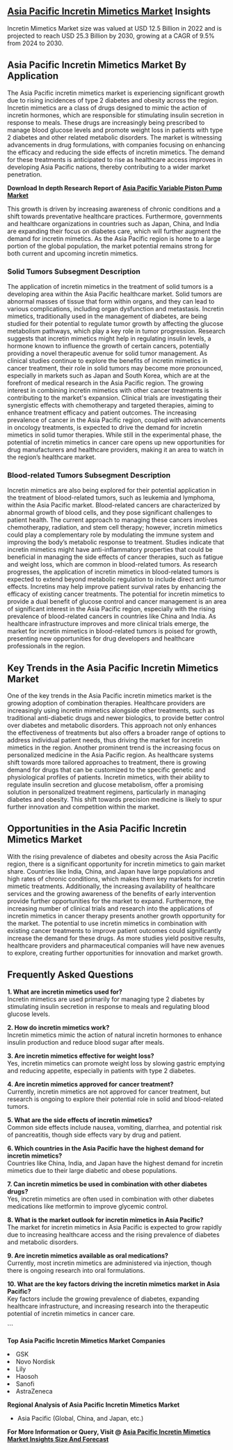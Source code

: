 <h2><a href="https://www.verifiedmarketreports.com/download-sample/?rid=486858&amp;utm_source=Github-Feb&amp;utm_medium=225" target="_blank">Asia Pacific Incretin Mimetics Market</a> Insights</h2><p>Incretin Mimetics Market size was valued at USD 12.5 Billion in 2022 and is projected to reach USD 25.3 Billion by 2030, growing at a CAGR of 9.5% from 2024 to 2030.</p><p><h2>Asia Pacific Incretin Mimetics Market By Application</h2> <p>The Asia Pacific incretin mimetics market is experiencing significant growth due to rising incidences of type 2 diabetes and obesity across the region. Incretin mimetics are a class of drugs designed to mimic the action of incretin hormones, which are responsible for stimulating insulin secretion in response to meals. These drugs are increasingly being prescribed to manage blood glucose levels and promote weight loss in patients with type 2 diabetes and other related metabolic disorders. The market is witnessing advancements in drug formulations, with companies focusing on enhancing the efficacy and reducing the side effects of incretin mimetics. The demand for these treatments is anticipated to rise as healthcare access improves in developing Asia Pacific nations, thereby contributing to a wider market penetration. <strong><p><strong>Download In depth Research Report of <a href="https://www.verifiedmarketreports.com/download-sample/?rid=236118&amp;utm_source=Pulse-Dec&amp;utm_medium=225" target="_blank">Asia Pacific Variable Piston Pump Market</a></strong></p></strong> This growth is driven by increasing awareness of chronic conditions and a shift towards preventative healthcare practices. Furthermore, governments and healthcare organizations in countries such as Japan, China, and India are expanding their focus on diabetes care, which will further augment the demand for incretin mimetics. As the Asia Pacific region is home to a large portion of the global population, the market potential remains strong for both current and upcoming incretin mimetics. </p> <h3>Solid Tumors Subsegment Description</h3> <p>The application of incretin mimetics in the treatment of solid tumors is a developing area within the Asia Pacific healthcare market. Solid tumors are abnormal masses of tissue that form within organs, and they can lead to various complications, including organ dysfunction and metastasis. Incretin mimetics, traditionally used in the management of diabetes, are being studied for their potential to regulate tumor growth by affecting the glucose metabolism pathways, which play a key role in tumor progression. Research suggests that incretin mimetics might help in regulating insulin levels, a hormone known to influence the growth of certain cancers, potentially providing a novel therapeutic avenue for solid tumor management. As clinical studies continue to explore the benefits of incretin mimetics in cancer treatment, their role in solid tumors may become more pronounced, especially in markets such as Japan and South Korea, which are at the forefront of medical research in the Asia Pacific region. The growing interest in combining incretin mimetics with other cancer treatments is contributing to the market's expansion. Clinical trials are investigating their synergistic effects with chemotherapy and targeted therapies, aiming to enhance treatment efficacy and patient outcomes. The increasing prevalence of cancer in the Asia Pacific region, coupled with advancements in oncology treatments, is expected to drive the demand for incretin mimetics in solid tumor therapies. While still in the experimental phase, the potential of incretin mimetics in cancer care opens up new opportunities for drug manufacturers and healthcare providers, making it an area to watch in the region’s healthcare market. </p> <h3>Blood-related Tumors Subsegment Description</h3> <p>Incretin mimetics are also being explored for their potential application in the treatment of blood-related tumors, such as leukemia and lymphoma, within the Asia Pacific market. Blood-related cancers are characterized by abnormal growth of blood cells, and they pose significant challenges to patient health. The current approach to managing these cancers involves chemotherapy, radiation, and stem cell therapy; however, incretin mimetics could play a complementary role by modulating the immune system and improving the body’s metabolic response to treatment. Studies indicate that incretin mimetics might have anti-inflammatory properties that could be beneficial in managing the side effects of cancer therapies, such as fatigue and weight loss, which are common in blood-related tumors. As research progresses, the application of incretin mimetics in blood-related tumors is expected to extend beyond metabolic regulation to include direct anti-tumor effects. Incretins may help improve patient survival rates by enhancing the efficacy of existing cancer treatments. The potential for incretin mimetics to provide a dual benefit of glucose control and cancer management is an area of significant interest in the Asia Pacific region, especially with the rising prevalence of blood-related cancers in countries like China and India. As healthcare infrastructure improves and more clinical trials emerge, the market for incretin mimetics in blood-related tumors is poised for growth, presenting new opportunities for drug developers and healthcare professionals in the region. </p> <h2>Key Trends in the Asia Pacific Incretin Mimetics Market</h2> <p>One of the key trends in the Asia Pacific incretin mimetics market is the growing adoption of combination therapies. Healthcare providers are increasingly using incretin mimetics alongside other treatments, such as traditional anti-diabetic drugs and newer biologics, to provide better control over diabetes and metabolic disorders. This approach not only enhances the effectiveness of treatments but also offers a broader range of options to address individual patient needs, thus driving the market for incretin mimetics in the region. Another prominent trend is the increasing focus on personalized medicine in the Asia Pacific region. As healthcare systems shift towards more tailored approaches to treatment, there is growing demand for drugs that can be customized to the specific genetic and physiological profiles of patients. Incretin mimetics, with their ability to regulate insulin secretion and glucose metabolism, offer a promising solution in personalized treatment regimens, particularly in managing diabetes and obesity. This shift towards precision medicine is likely to spur further innovation and competition within the market. </p> <h2>Opportunities in the Asia Pacific Incretin Mimetics Market</h2> <p>With the rising prevalence of diabetes and obesity across the Asia Pacific region, there is a significant opportunity for incretin mimetics to gain market share. Countries like India, China, and Japan have large populations and high rates of chronic conditions, which makes them key markets for incretin mimetic treatments. Additionally, the increasing availability of healthcare services and the growing awareness of the benefits of early intervention provide further opportunities for the market to expand. Furthermore, the increasing number of clinical trials and research into the applications of incretin mimetics in cancer therapy presents another growth opportunity for the market. The potential to use incretin mimetics in combination with existing cancer treatments to improve patient outcomes could significantly increase the demand for these drugs. As more studies yield positive results, healthcare providers and pharmaceutical companies will have new avenues to explore, creating further opportunities for innovation and market growth. </p> <h2>Frequently Asked Questions</h2> <p><strong>1. What are incretin mimetics used for?</strong><br>Incretin mimetics are used primarily for managing type 2 diabetes by stimulating insulin secretion in response to meals and regulating blood glucose levels.</p> <p><strong>2. How do incretin mimetics work?</strong><br>Incretin mimetics mimic the action of natural incretin hormones to enhance insulin production and reduce blood sugar after meals.</p> <p><strong>3. Are incretin mimetics effective for weight loss?</strong><br>Yes, incretin mimetics can promote weight loss by slowing gastric emptying and reducing appetite, especially in patients with type 2 diabetes.</p> <p><strong>4. Are incretin mimetics approved for cancer treatment?</strong><br>Currently, incretin mimetics are not approved for cancer treatment, but research is ongoing to explore their potential role in solid and blood-related tumors.</p> <p><strong>5. What are the side effects of incretin mimetics?</strong><br>Common side effects include nausea, vomiting, diarrhea, and potential risk of pancreatitis, though side effects vary by drug and patient.</p> <p><strong>6. Which countries in the Asia Pacific have the highest demand for incretin mimetics?</strong><br>Countries like China, India, and Japan have the highest demand for incretin mimetics due to their large diabetic and obese populations.</p> <p><strong>7. Can incretin mimetics be used in combination with other diabetes drugs?</strong><br>Yes, incretin mimetics are often used in combination with other diabetes medications like metformin to improve glycemic control.</p> <p><strong>8. What is the market outlook for incretin mimetics in Asia Pacific?</strong><br>The market for incretin mimetics in Asia Pacific is expected to grow rapidly due to increasing healthcare access and the rising prevalence of diabetes and metabolic disorders.</p> <p><strong>9. Are incretin mimetics available as oral medications?</strong><br>Currently, most incretin mimetics are administered via injection, though there is ongoing research into oral formulations.</p> <p><strong>10. What are the key factors driving the incretin mimetics market in Asia Pacific?</strong><br>Key factors include the growing prevalence of diabetes, expanding healthcare infrastructure, and increasing research into the therapeutic potential of incretin mimetics in cancer care.</p> ```</p><p><strong>Top Asia Pacific Incretin Mimetics Market Companies</strong></p><div data-test-id=""><p><li>GSK</li><li> Novo Nordisk</li><li> Lily</li><li> Haosoh</li><li> Sanofi</li><li> AstraZeneca</li></p><div><strong>Regional Analysis of&nbsp;Asia Pacific Incretin Mimetics Market</strong></div><ul><li dir="ltr"><p dir="ltr">Asia Pacific (Global, China, and Japan, etc.)</p></li></ul><p><strong>For More Information or Query, Visit @&nbsp;</strong><strong><a href="https://www.verifiedmarketreports.com/product/incretin-mimetics-market/?utm_source=Github-Feb&amp;utm_medium=225" target="_blank">Asia Pacific Incretin Mimetics Market Insights Size And Forecast</a></strong></p></div><h2>&nbsp;</h2><div data-test-id="">&nbsp;</div>
